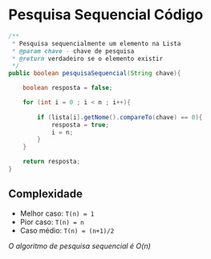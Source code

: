 # Pesquisa Sequencial Código

``` java
/**
 * Pesquisa sequencialmente um elemento na Lista
 * @param chave - chave de pesquisa
 * @return verdadeiro se o elemento existir
 */
public boolean pesquisaSequencial(String chave){    

    boolean resposta = false;

    for (int i = 0 ; i < n ; i++){
        
        if (lista[i].getNome().compareTo(chave) == 0){
            resposta = true;
            i = n;
        }
    }

    return resposta;
}
```

## Complexidade

- Melhor caso: `T(n) = 1` 
- Pior caso: `T(n) = n`
- Caso médio: `T(n) = (n+1)/2`

_O algoritmo de pesquisa sequencial é O(n)_